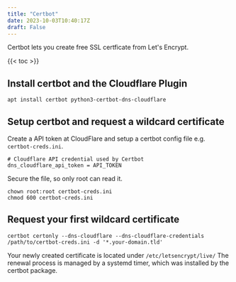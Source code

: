 ```yaml
---
title: "Certbot"
date: 2023-10-03T10:40:17Z
draft: False
---
```


Certbot lets you create free SSL certficate from Let's Encrypt.

{{< toc >}}

## Install certbot and the Cloudflare Plugin
```
apt install certbot python3-certbot-dns-cloudflare
```

## Setup certbot and request a wildcard certificate
Create a API token at CloudFlare and setup a certbot config file e.g. `certbot-creds.ini`.
```
# Cloudflare API credential used by Certbot
dns_cloudflare_api_token = API_TOKEN
```

Secure the file, so only root can read it.
```
chown root:root certbot-creds.ini
chmod 600 certbot-creds.ini
```

## Request your first wildcard certificate
```
certbot certonly --dns-cloudflare --dns-cloudflare-credentials /path/to/certbot-creds.ini -d '*.your-domain.tld'
```

Your newly created certificate is located under `/etc/letsencrypt/live/`
The renewal process is managed by a systemd timer, which was installed by the certbot package.